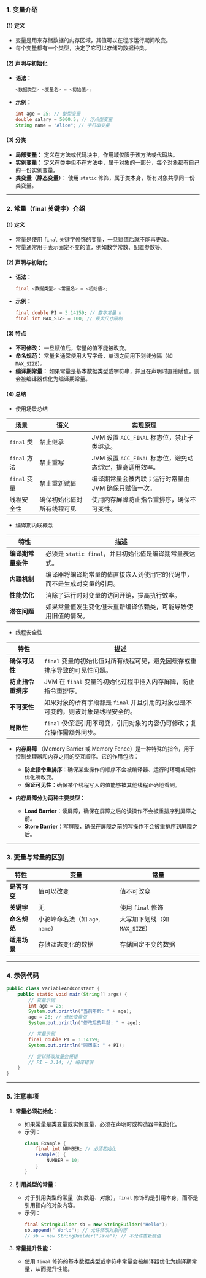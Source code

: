 ### **1. 变量介绍**

#### **(1) 定义**
- 变量是用来存储数据的内存区域，其值可以在程序运行期间改变。
- 每个变量都有一个类型，决定了它可以存储的数据种类。

#### **(2) 声明与初始化**
- **语法：**
  ```java
  <数据类型> <变量名> = <初始值>;
  ```
- **示例：**
  ```java
  int age = 25; // 整型变量
  double salary = 5000.5; // 浮点型变量
  String name = "Alice"; // 字符串变量
  ```

#### **(3) 分类**
- **局部变量：** 定义在方法或代码块中，作用域仅限于该方法或代码块。
- **实例变量：** 定义在类中但不在方法中，属于对象的一部分，每个对象都有自己的一份实例变量。
- **类变量（静态变量）：** 使用 `static` 修饰，属于类本身，所有对象共享同一份类变量。

---

### **2. 常量（final 关键字）介绍**

#### **(1) 定义**
- 常量是使用 `final` 关键字修饰的变量，一旦赋值后就不能再更改。
- 常量通常用于表示固定不变的值，例如数学常数、配置参数等。

#### **(2) 声明与初始化**
- **语法：**
  ```java
  final <数据类型> <常量名> = <初始值>;
  ```
- **示例：**
  ```java
  final double PI = 3.14159; // 数学常量 π
  final int MAX_SIZE = 100; // 最大尺寸限制
  ```

#### **(3) 特点**
- **不可修改：** 一旦赋值后，常量的值不能被改变。
- **命名规范：** 常量名通常使用大写字母，单词之间用下划线分隔（如 `MAX_SIZE`）。
- **编译期常量：** 如果常量是基本数据类型或字符串，并且在声明时直接赋值，则会被编译器优化为编译期常量。

#### **(4) 总结**
- 使用场景总结

| **场景**         | **语义**                                     | **实现原理**                                                                 |
|-------------------|----------------------------------------------|------------------------------------------------------------------------------|
| `final` 类       | 禁止继承                                    | JVM 设置 `ACC_FINAL` 标志位，禁止子类继承。                                 |
| `final` 方法     | 禁止重写                                    | JVM 设置 `ACC_FINAL` 标志位，避免动态绑定，提高调用效率。                    |
| `final` 变量     | 禁止重新赋值                                | 编译期常量会被内联；运行时常量由 JVM 确保只赋值一次。                        |
| 线程安全性       | 确保初始化值对所有线程可见                  | 使用内存屏障防止指令重排序，确保不可变性。                                  |

- 编译期内联概念

| **特性**                  | **描述**                                                                 |
|---------------------------|--------------------------------------------------------------------------|
| **编译期常量条件**         | 必须是 `static final`，并且初始化值是编译期常量表达式。                   |
| **内联机制**               | 编译器将编译期常量的值直接嵌入到使用它的代码中，而不是生成对变量的引用。   |
| **性能优化**               | 消除了运行时对变量的访问开销，提高执行效率。                              |
| **潜在问题**               | 如果常量值发生变化但未重新编译依赖类，可能导致使用旧值的情况。            |

- 线程安全性

| **特性**                  | **描述**                                                                 |
|---------------------------|--------------------------------------------------------------------------|
| **确保可见性**            | `final` 变量的初始化值对所有线程可见，避免因缓存或重排序导致的可见性问题。   |
| **防止指令重排序**        | JVM 在 `final` 变量的初始化过程中插入内存屏障，防止指令重排序。             |
| **不可变性**              | 如果对象的所有字段都是 `final` 并且引用的对象也是不可变的，则该对象是线程安全的。 |
| **局限性**                | `final` 仅保证引用不可变，引用对象的内容仍可修改；复合操作需额外同步。         |

  - **内存屏障** （Memory Barrier 或 Memory Fence）是一种特殊的指令，用于控制处理器和内存之间的交互顺序。它的作用包括：
    - **防止指令重排序**：确保某些操作的顺序不会被编译器、运行时环境或硬件优化所改变。
    - **保证可见性**：确保某个线程写入的值能够被其他线程正确地看到。

- **内存屏障分为两种主要类型：**
    - **Load Barrier**：读屏障，确保在屏障之后的读操作不会被重排序到屏障之前。
    - **Store Barrier**：写屏障，确保在屏障之前的写操作不会被重排序到屏障之后。
---

### **3. 变量与常量的区别**

| 特性              | 变量                          | 常量                          |
|-------------------|-------------------------------|-------------------------------|
| **是否可变**      | 值可以改变                    | 值不可改变                    |
| **关键字**        | 无                            | 使用 `final` 修饰             |
| **命名规范**      | 小驼峰命名法（如 `age`, `name`） | 大写加下划线（如 `MAX_SIZE`） |
| **适用场景**      | 存储动态变化的数据            | 存储固定不变的数据            |

---

### **4. 示例代码**

```java
public class VariableAndConstant {
    public static void main(String[] args) {
        // 变量示例
        int age = 25;
        System.out.println("当前年龄: " + age);
        age = 26; // 修改变量值
        System.out.println("修改后的年龄: " + age);

        // 常量示例
        final double PI = 3.14159;
        System.out.println("圆周率: " + PI);

        // 尝试修改常量会报错
        // PI = 3.14; // 编译错误
    }
}
```

---

### **5. 注意事项**

1. **常量必须初始化：**
   - 如果常量是类变量或实例变量，必须在声明时或构造器中初始化。
   - 示例：
     ```java
     class Example {
         final int NUMBER; // 必须初始化
         Example() {
             NUMBER = 10;
         }
     }
     ```

2. **引用类型的常量：**
   - 对于引用类型的常量（如数组、对象），`final` 修饰的是引用本身，而不是引用指向的对象内容。
   - 示例：
     ```java
     final StringBuilder sb = new StringBuilder("Hello");
     sb.append(" World"); // 允许修改对象内容
     // sb = new StringBuilder("Java"); // 不允许重新赋值
     ```

3. **常量提升性能：**
   - 使用 `final` 修饰的基本数据类型或字符串常量会被编译器优化为编译期常量，从而提升性能。